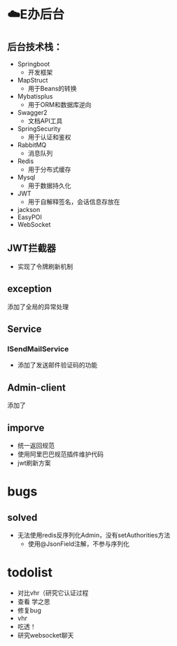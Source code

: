 # ☁️E办后台
## 后台技术栈：
- Springboot
    - 开发框架
- MapStruct 
  - 用于Beans的转换
- Mybatisplus
  - 用于ORM和数据库逆向
- Swagger2
  - 文档API工具
- SpringSecurity
  - 用于认证和鉴权
- RabbitMQ
  - 消息队列
- Redis
  - 用于分布式缓存
- Mysql
  - 用于数据持久化
- JWT
  - 用于自解释签名，会话信息存放在
- jackson
- EasyPOI
- WebSocket
## JWT拦截器
- 实现了令牌刷新机制
## exception
添加了全局的异常处理
## Service
### ISendMailService
- 添加了发送邮件验证码的功能
## Admin-client
添加了
## imporve
- 统一返回规范
- 使用阿里巴巴规范插件维护代码
- jwt刷新方案
# bugs
## solved
- 无法使用redis反序列化Admin，没有setAuthorities方法
  - 使用@JsonField注解，不参与序列化
# todolist
- 对比vhr（研究它认证过程
- 查看 学之思
- 修复bug
- vhr
- 吃透！
- 研究websocket聊天
